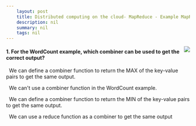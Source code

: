 ```yaml
---
    layout: post
    title: Distributed computing on the cloud- MapReduce - Example MapReduce programs
    description: nil
    summary: nil
    tags: nil
---
```



 <a target="_blank" href="https://docs.microsoft.com/en-us/learn/modules/cmu-analytics-engines-mapreduce/3-examples/"><i class="fas fa-external-link-alt"></i> </a>
 <img align="right" src="https://docs.microsoft.com/en-us/learn/achievements/cmu-cloud-developer/distributed-programming-mapreduce.svg">
####  1. For the WordCount example, which combiner can be used to get the correct output?


<i class='far fa-square'></i> &nbsp;&nbsp;We can define a combiner function to return the MAX of the key-value pairs to get the same output.

<i class='far fa-square'></i> &nbsp;&nbsp;We can't use a combiner function in the WordCount example.

<i class='far fa-square'></i> &nbsp;&nbsp;We can define a combiner function to return the MIN of the key-value pairs to get the same output.

<i class='fas fa-check-square' style='color: Dodgerblue;'></i> &nbsp;&nbsp;We can use a reduce function as a combiner to get the same output
<br />
<br />
<br />
